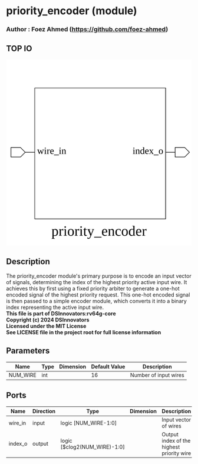 # priority_encoder (module)

### Author : Foez Ahmed (https://github.com/foez-ahmed)

## TOP IO
<img src="./priority_encoder_top.svg">

## Description

The priority_encoder module's primary purpose is to encode an input vector of signals, determining
the index of the highest priority active input wire. It achieves this by first using a fixed
priority arbiter to generate a one-hot encoded signal of the highest priority request. This one-hot
encoded signal is then passed to a simple encoder module, which converts it into a binary index
representing the active input wire.
<br>**This file is part of DSInnovators:rv64g-core**
<br>**Copyright (c) 2024 DSInnovators**
<br>**Licensed under the MIT License**
<br>**See LICENSE file in the project root for full license information**

## Parameters
|Name|Type|Dimension|Default Value|Description|
|-|-|-|-|-|
|NUM_WIRE|int||16|Number of input wires|

## Ports
|Name|Direction|Type|Dimension|Description|
|-|-|-|-|-|
|wire_in|input|logic [NUM_WIRE-1:0]||Input vector of wires|
|index_o|output|logic [$clog2(NUM_WIRE)-1:0]||Output index of the highest priority wire|
